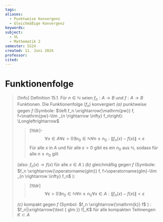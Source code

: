 ```yaml
---
tags: 
aliases:
  - Punktweise Konvergenz
  - Gleichmäßige Konvergenz
keywords: 
subject:
  - VL
  - Mathematik 2
semester: SS24
created: 11. Juni 2024
professor: 
cited:
---
```

 
# Funktionenfolge

> [!info] Definition 15.1. Für $n \in \mathbb{N}$ seien $f_n: A \rightarrow B$ und $f: A \rightarrow B$ Funktionen.
> Die Funktionenfolge $\left(f_n\right)$ konvergiert
> *(a)* punktweise gegen $f$ (Symbole: $\left.f_n \xrightarrow{\mathrm{pw}} f, f=\mathrm{pw}-\lim _{n \rightarrow \infty} f_n\right): \Longleftrightarrow$
> 
> > [!tldr]- $$\forall x \in A \forall \varepsilon>0 \exists n_0 \in \mathbb{N} \forall n \geq n_0:\left\|f_n(x)-f(x)\right\|<\varepsilon$$
> > Für alle $x$ in $A$ und für alle $\varepsilon > 0$ gibt es ein $n_{0}$ aus $\mathbb{N}$, sodass für alle $n \geq n_{0}$ gilt
> 
> (also: $f_n(x) \rightarrow f(x)$ für alle $x \in A$ )
> *(b)* gleichmäßig gegen $f$ (Symbole: $f_n \xrightarrow{\operatorname{glm}} f, f=\operatorname{glm}-\lim _{n \rightarrow \infty} f_n$ ):
> > [!tldr] $$\forall \varepsilon>0 \exists n_0 \in \mathbb{N} \forall n \geq n_0 \forall x \in A:\left\|f_n(x)-f(x)\right\|<\varepsilon$$
> 
> *(c)* kompakt gegen $f$ (Symbol: $f_n \xrightarrow{\mathrm{k}} f$ ) : $f_n|\xrightarrow{\text { glm }} f|_K$ für alle kompakten Teilmengen $K \subset A$